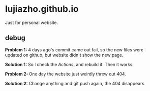 # lujiazho.github.io
Just for personal website.

## debug
**Problem 1:** 4 days ago's commit came out fail, so the new files were updated on github, but website didn't show the new page.

**Solution 1:** So I check the *Actions*, and rebuild it. Then it works.

**Problem 2:** One day the website just weirdly threw out 404.

**Solution 2:**  Change anything and git push again, the 404 disappears.

